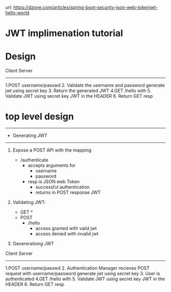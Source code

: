 url: https://dzone.com/articles/spring-boot-security-json-web-tokenjwt-hello-world

JWT implimenation tutorial
=====================================


Design
==========================================

Client					Server
-----					------
1.POST username/passwd			2. Validate the username and password
					   generate jwt using secret key
					3. Return the generated JWT
4.GET /hello with 			5. Validate JWT using secret key
  JWT in the HEADER			6. Return GET resp





top level design
================================================
****************
* Generating JWT
****************

1. Expose a POST API with the mapping 
	-	/authenticate 
		*	accepts arguments for 
			-	username
			-	password
		*	resp is JSON web Token
			-	successful authentication
			-	returns in POST response JWT

2. Validating JWT: 
	-	GET
		*	
	-	POST
		* /hello
			- access granted with valid jwt
			- access denied with invalid jwt



3. Genererationg JWT

Client					Server
-----					------
1.POST username/passwd			2. Authentication Manager recieves
					   POST request with username/password
					   generate jwt using secret key
					3. User is authenticated
4.GET /hello with 			5. Validate JWT using secret key
  JWT in the HEADER			6. Return GET resp





	

